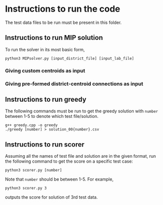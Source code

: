 # Instructions to run the code

The test data files to be run must be present in this folder.

## Instructions to run MIP solution

To run the solver in its most basic form, 
```
python3 MIPsolver.py [input_district_file] [input_lab_file] 
```
### Giving custom centroids as input 

### Giving pre-formed district-centroid connections as input 

## Instructions to run greedy

The following commands must be run to get the greedy solution with `number` between 1-5 to denote which test file/solution.
```
g++ greedy.cpp -o greedy
./greedy [number] > solution_00{number}.csv
```

## Instructions to run scorer

Assuming all the names of test file and solution are in the given format, run the following command to get the score on a specific test case:
```
python3 scorer.py [number]
```

Note that `number` should be between 1-5. For example, 
```
python3 scorer.py 3
```
outputs the score for solution of 3rd test data.
